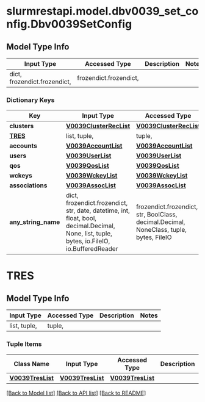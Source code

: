 # slurmrestapi.model.dbv0039_set_config.Dbv0039SetConfig

## Model Type Info
Input Type | Accessed Type | Description | Notes
------------ | ------------- | ------------- | -------------
dict, frozendict.frozendict,  | frozendict.frozendict,  |  | 

### Dictionary Keys
Key | Input Type | Accessed Type | Description | Notes
------------ | ------------- | ------------- | ------------- | -------------
**clusters** | [**V0039ClusterRecList**](V0039ClusterRecList.md) | [**V0039ClusterRecList**](V0039ClusterRecList.md) |  | [optional] 
**[TRES](#TRES)** | list, tuple,  | tuple,  |  | [optional] 
**accounts** | [**V0039AccountList**](V0039AccountList.md) | [**V0039AccountList**](V0039AccountList.md) |  | [optional] 
**users** | [**V0039UserList**](V0039UserList.md) | [**V0039UserList**](V0039UserList.md) |  | [optional] 
**qos** | [**V0039QosList**](V0039QosList.md) | [**V0039QosList**](V0039QosList.md) |  | [optional] 
**wckeys** | [**V0039WckeyList**](V0039WckeyList.md) | [**V0039WckeyList**](V0039WckeyList.md) |  | [optional] 
**associations** | [**V0039AssocList**](V0039AssocList.md) | [**V0039AssocList**](V0039AssocList.md) |  | [optional] 
**any_string_name** | dict, frozendict.frozendict, str, date, datetime, int, float, bool, decimal.Decimal, None, list, tuple, bytes, io.FileIO, io.BufferedReader | frozendict.frozendict, str, BoolClass, decimal.Decimal, NoneClass, tuple, bytes, FileIO | any string name can be used but the value must be the correct type | [optional]

# TRES

## Model Type Info
Input Type | Accessed Type | Description | Notes
------------ | ------------- | ------------- | -------------
list, tuple,  | tuple,  |  | 

### Tuple Items
Class Name | Input Type | Accessed Type | Description | Notes
------------- | ------------- | ------------- | ------------- | -------------
[**V0039TresList**](V0039TresList.md) | [**V0039TresList**](V0039TresList.md) | [**V0039TresList**](V0039TresList.md) |  | 

[[Back to Model list]](../../README.md#documentation-for-models) [[Back to API list]](../../README.md#documentation-for-api-endpoints) [[Back to README]](../../README.md)

